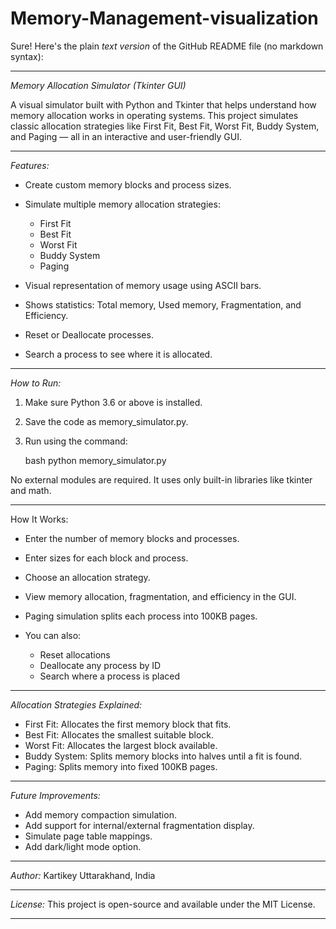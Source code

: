 # Memory-Management-visualization
Sure! Here's the plain *text version* of the GitHub README file (no markdown syntax):

---

*Memory Allocation Simulator (Tkinter GUI)*

A visual simulator built with Python and Tkinter that helps understand how memory allocation works in operating systems. This project simulates classic allocation strategies like First Fit, Best Fit, Worst Fit, Buddy System, and Paging — all in an interactive and user-friendly GUI.

---

*Features:*

* Create custom memory blocks and process sizes.
* Simulate multiple memory allocation strategies:

  * First Fit
  * Best Fit
  * Worst Fit
  * Buddy System
  * Paging
* Visual representation of memory usage using ASCII bars.
* Shows statistics: Total memory, Used memory, Fragmentation, and Efficiency.
* Reset or Deallocate processes.
* Search a process to see where it is allocated.

---

*How to Run:*

1. Make sure Python 3.6 or above is installed.
2. Save the code as memory_simulator.py.
3. Run using the command:

   bash
   python memory_simulator.py
   

No external modules are required. It uses only built-in libraries like tkinter and math.

---

How It Works:

* Enter the number of memory blocks and processes.
* Enter sizes for each block and process.
* Choose an allocation strategy.
* View memory allocation, fragmentation, and efficiency in the GUI.
* Paging simulation splits each process into 100KB pages.
* You can also:

  * Reset allocations
  * Deallocate any process by ID
  * Search where a process is placed

---

*Allocation Strategies Explained:*

* First Fit: Allocates the first memory block that fits.
* Best Fit: Allocates the smallest suitable block.
* Worst Fit: Allocates the largest block available.
* Buddy System: Splits memory blocks into halves until a fit is found.
* Paging: Splits memory into fixed 100KB pages.

---

*Future Improvements:*

* Add memory compaction simulation.
* Add support for internal/external fragmentation display.
* Simulate page table mappings.
* Add dark/light mode option.

---

*Author:*
Kartikey
Uttarakhand, India

---

*License:*
This project is open-source and available under the MIT License.

---



